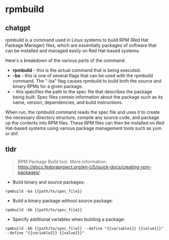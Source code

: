 # rpmbuild 
## chatgpt 
rpmbuild is a command used in Linux systems to build RPM (Red Hat Package Manager) files, which are essentially packages of software that can be installed and managed easily on Red Hat-based systems. 

Here's a breakdown of the various parts of the command:

- **rpmbuild** - this is the actual command that is being executed.
- **-ba** - this is one of several flags that can be used with the rpmbuild command. The "-ba" flag causes rpmbuild to build both the source and binary RPMs for a given package.
- **<specfile>** - this specifies the path to the spec file that describes the package being built. Spec files contain information about the package such as its name, version, dependencies, and build instructions.

When run, the rpmbuild command reads the spec file and uses it to create the necessary directory structure, compile any source code, and package up the contents into RPM files. These RPM files can then be installed on Red Hat-based systems using various package management tools such as yum or dnf. 

## tldr 
 
> RPM Package Build tool.
> More information: <https://docs.fedoraproject.org/en-US/quick-docs/creating-rpm-packages/>.

- Build binary and source packages:

`rpmbuild -ba {{path/to/spec_file}}`

- Build a binary package without source package:

`rpmbuild -bb {{path/to/spec_file}}`

- Specify additional variables when building a package:

`rpmbuild -bb {{path/to/spec_file}} --define "{{variable1}} {{value1}}" --define "{{variable2}} {{value2}}"`
